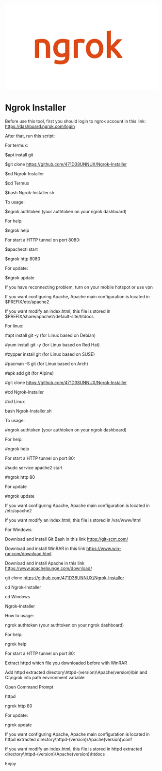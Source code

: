 ![](ngrok+(1).png)

# Ngrok Installer

Before use this tool, first you should login to ngrok account in this link: https://dashboard.ngrok.com/login 

After that, run this script:

For termux:

$apt install git

$git clone https://github.com/471D38UNNUX/Ngrok-Installer

$cd Ngrok-Installer

$cd Termux

$bash Ngrok-Installer.sh

To usage:

$ngrok authtoken (your authtoken on your ngrok dashboard)

For help:

$ngrok help

For start a HTTP tunnel on port 8080:

$apachectl start

$ngrok http 8080

For update:

$ngrok update

If you have reconnecting problem, turn on your mobile hotspot or use vpn

If you want configuring Apache, Apache main configuration is located in $PREFIX/etc/apache2

If you want modify an index.html, this file is stored in $PREFIX/share/apache2/default-site/htdocs

For linux:

#apt install git -y (for Linux based on Debian)

#yum install git -y (for Linux based on Red Hat)

#zypper install git (for Linux based on SUSE)

#pacman -S git (for Linux based on Arch)

#apk add git (for Alpine)

#git clone https://github.com/471D38UNNUX/Ngrok-Installer

#cd Ngrok-Installer

#cd Linux

bash Ngrok-Installer.sh

To usage:

#ngrok authtoken (your authtoken on your ngrok dashboard)

For help:

#ngrok help

For start a HTTP tunnel on port 80:

#sudo service apache2 start

#ngrok http 80

For update

#ngrok update

If you want configuring Apache, Apache main configuration is located in /etc/apache2

If you want modify an index.html, this file is stored in /var/www/html

For Windows:

Download and install Git Bash in this link https://git-scm.com/

Download and install WinRAR in this link https://www.win-rar.com/download.html

Download and install Apache in this link https://www.apachelounge.com/download/

git clone https://github.com/471D38UNNUX/Ngrok-Installer

cd Ngrok-Installer

cd Windows

Ngrok-Installer

How to usage:

ngrok authtoken (your authtoken on your ngrok dashboard)

For help:

ngrok help

For start a HTTP tunnel on port 80:

Extract httpd which file you downloaded before with WinRAR

Add httpd extracted directory\httpd-(version)\Apache(version)\bin and C:\ngrok into path environment variable

Open Command Prompt

httpd

ngrok http 80

For update:

ngrok update

If you want configuring Apache, Apache main configuration is located in httpd extracted directory\httpd-(version)\Apache(version)\conf

If you want modify an index.html, this file is stored in httpd extracted directory\httpd-(version)\Apache(version)\htdocs

Enjoy
